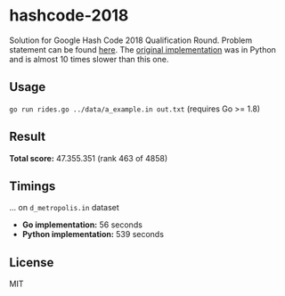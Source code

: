 # hashcode-2018

Solution for Google Hash Code 2018 Qualification Round. Problem statement can be found [here](https://github.com/SerhiiKryvokin/hashcode-2018-Self-driving-rides/blob/master/statement.pdf). The [original implementation](../python) was in Python and is almost 10 times slower than this one.

## Usage
`go run rides.go ../data/a_example.in out.txt` (requires Go >= 1.8)

## Result
**Total score:** 47.355.351 (rank 463 of 4858)

## Timings
... on `d_metropolis.in` dataset
* **Go implementation:** 56 seconds
* **Python implementation:** 539 seconds

## License
MIT